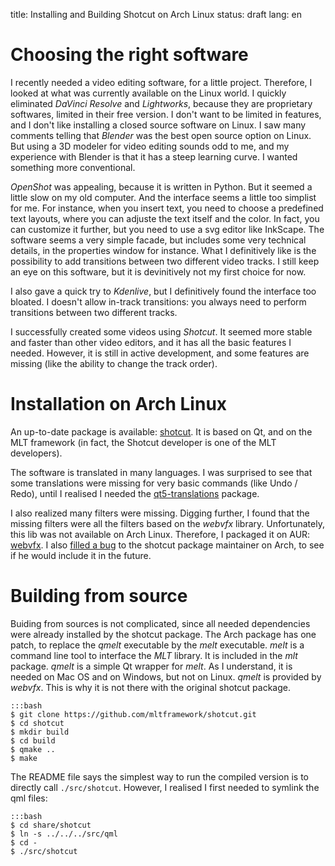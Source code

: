 title: Installing and Building Shotcut on Arch Linux
status: draft
lang: en


# Choosing the right software

I recently needed a video editing software, for a little project. 
Therefore, I looked at what was currently available on the Linux world.
I quickly eliminated *DaVinci Resolve* and *Lightworks*, because they are
proprietary softwares, limited in their free version. I don't want to
be limited in features, and I don't like installing a closed source software on
Linux. I saw many comments telling that *Blender* was the best open source
option on Linux. But using a 3D modeler for video editing sounds odd to me,
and my experience with Blender is that it has a steep learning curve. I
wanted something more conventional.

*OpenShot* was appealing, because it is written in Python.
But it seemed a little slow on my old computer.
And the interface seems a little too simplist for me.
For instance, when you insert text, you need to choose a predefined text layouts,
where you can adjuste the text itself and the color.
In fact, you can customize it further, but you need to use a svg editor like InkScape.
The software seems a very simple facade, but includes some very technical details,
in the properties window for instance. What I definitively like is
the possibility to add transitions between two different video tracks.
I still keep an eye on this software, but it is devinitively not my first choice for now.

I also gave a quick try to *Kdenlive*, but I definitively found the interface too bloated.
I doesn't allow in-track transitions: you always need to perform transitions between
two different tracks.

I successfully created some videos using *Shotcut*. 
It seemed more stable and faster than other video editors, and it has all the basic
features I needed. However, it is still in active development, and some features are missing
(like the ability to change the track order).


# Installation on Arch Linux

An up-to-date package is available: [shotcut](https://www.archlinux.org/packages/community/x86_64/shotcut/).
It is based on Qt, and on the MLT framework (in fact, the Shotcut developer is one of the MLT developers).

The software is translated in many languages. I was surprised to see that some translations were missing for very
basic commands (like Undo / Redo), until I realised I needed the
[qt5-translations](https://www.archlinux.org/packages/extra/any/qt5-translations/) package.

I also realized many filters were missing. Digging further, I found that the missing filters
were all the filters based on the *webvfx* library. Unfortunately, this lib was not available on Arch Linux.
Therefore, I packaged it on AUR: [webvfx](https://aur.archlinux.org/packages/webvfx/).
I also [filled a bug](https://bugs.archlinux.org/task/66654)
to the shotcut package maintainer on Arch, to see if he would include it in the future.



# Building from source

Buiding from sources is not complicated, since all needed dependencies were already installed
by the shotcut package. The Arch package has one patch, to replace the *qmelt* executable by
the *melt* executable. *melt* is a command line tool to interface the *MLT* library. It is
included in the *mlt* package. *qmelt* is a simple Qt wrapper for *melt*. As I understand,
it is needed on Mac OS and on Windows, but not on Linux. *qmelt* is provided by *webvfx*.
This is why it is not there with the original shotcut package.

    :::bash
    $ git clone https://github.com/mltframework/shotcut.git
    $ cd shotcut
    $ mkdir build
    $ cd build
    $ qmake ..
    $ make

The README file says the simplest way to run the compiled version is to directly
call `./src/shotcut`. However, I realised I first needed to symlink the qml files:

    :::bash
    $ cd share/shotcut
    $ ln -s ../../../src/qml
    $ cd -
    $ ./src/shotcut



